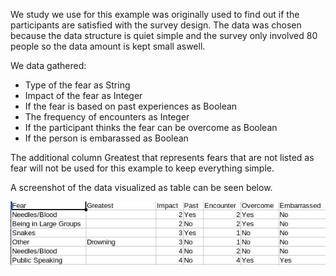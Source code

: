 We study we use for this example was originally used to find out if the participants are satisfied with the survey design. The data was chosen because the data structure is quiet simple and the survey only involved 80 people so the data amount is kept small aswell.

We data gathered:
- Type of the fear as String
- Impact of the fear as Integer
- If the fear is based on past experiences as Boolean
- The frequency of encounters as Integer
- If the participant thinks the fear can be overcome as Boolean
- If the person is embarassed as Boolean

The additional column Greatest that represents fears that are not listed as fear will not be used for this example to keep everything simple.

A screenshot of the data visualized as table can be seen below.

![Screenshot of the data as table](./assets/Screenshot_csv_data.png)
